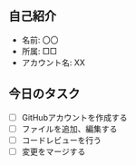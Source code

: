 ## 自己紹介
- 名前: 〇〇
- 所属: □□
- アカウント名: XX

## 今日のタスク
- [ ] GitHubアカウントを作成する
- [ ] ファイルを追加、編集する
- [ ] コードレビューを行う
- [ ] 変更をマージする

